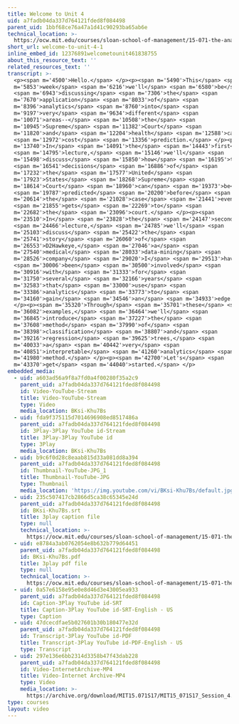 ```yaml
---
title: Welcome to Unit 4
uid: a7fadb04da337d764121fded8f084498
parent_uid: 1bbf68ce76a47a1d41c90293ba65ab6e
technical_location: >-
  https://ocw.mit.edu/courses/sloan-school-of-management/15-071-the-analytics-edge-spring-2017/trees/welcome-to-unit-4/welcome-to-unit-4-1
short_url: welcome-to-unit-4-1
inline_embed_id: 12376891welcometounit461838755
about_this_resource_text: ''
related_resources_text: ''
transcript: >-
  <p><span m='4500'>Hello.</span> </p><p><span m='5490'>This</span> <span
  m='5853'>week</span> <span m='6216'>we'll</span> <span m='6580'>be</span>
  <span m='6943'>discussing</span> <span m='7306'>the</span> <span
  m='7670'>application</span> <span m='8033'>of</span> <span
  m='8396'>analytics</span> <span m='8760'>into</span> <span
  m='9197'>very</span> <span m='9634'>different</span> <span
  m='10071'>areas--</span> <span m='10508'>the</span> <span
  m='10945'>Supreme</span> <span m='11382'>Court</span> <span
  m='11820'>and</span> <span m='12204'>health</span> <span m='12588'>care</span>
  <span m='12972'>cost</span> <span m='13356'>prediction.</span> </p><p><span
  m='13740'>In</span> <span m='14091'>the</span> <span m='14443'>first</span>
  <span m='14795'>lecture,</span> <span m='15146'>we'll</span> <span
  m='15498'>discuss</span> <span m='15850'>how</span> <span m='16195'>the</span>
  <span m='16541'>decisions</span> <span m='16886'>of</span> <span
  m='17232'>the</span> <span m='17577'>United</span> <span
  m='17923'>States</span> <span m='18268'>Supreme</span> <span
  m='18614'>Court</span> <span m='18960'>can</span> <span m='19373'>be</span>
  <span m='19787'>predicted</span> <span m='20200'>before</span> <span
  m='20614'>the</span> <span m='21028'>case</span> <span m='21441'>even</span>
  <span m='21855'>gets</span> <span m='22269'>to</span> <span
  m='22682'>the</span> <span m='23096'>court.</span> </p><p><span
  m='23510'>In</span> <span m='23828'>the</span> <span m='24147'>second</span>
  <span m='24466'>lecture,</span> <span m='24785'>we'll</span> <span
  m='25103'>discuss</span> <span m='25422'>the</span> <span
  m='25741'>story</span> <span m='26060'>of</span> <span
  m='26553'>D2Hawkeye,</span> <span m='27046'>a</span> <span
  m='27540'>medical</span> <span m='28033'>data-mining</span> <span
  m='28526'>company</span> <span m='29020'>I</span> <span m='29513'>have</span>
  <span m='30006'>been</span> <span m='30500'>involved</span> <span
  m='30916'>with</span> <span m='31333'>for</span> <span
  m='31750'>several</span> <span m='32166'>years</span> <span
  m='32583'>that</span> <span m='33000'>use</span> <span
  m='33386'>analytics</span> <span m='33773'>to</span> <span
  m='34160'>gain</span> <span m='34546'>an</span> <span m='34933'>edge.</span>
  </p><p><span m='35320'>Through</span> <span m='35701'>these</span> <span
  m='36082'>examples,</span> <span m='36464'>we'll</span> <span
  m='36845'>introduce</span> <span m='37227'>the</span> <span
  m='37608'>method</span> <span m='37990'>of</span> <span
  m='38398'>classification</span> <span m='38807'>and</span> <span
  m='39216'>regression</span> <span m='39625'>trees,</span> <span
  m='40033'>a</span> <span m='40442'>very</span> <span
  m='40851'>interpretable</span> <span m='41260'>analytics</span> <span
  m='41980'>method.</span> </p><p><span m='42700'>Let's</span> <span
  m='43370'>get</span> <span m='44040'>started.</span> </p>
embedded_media:
  - uid: a603ad56a9f8a7fd0a4f00280f35a2c9
    parent_uid: a7fadb04da337d764121fded8f084498
    id: Video-YouTube-Stream
    title: Video-YouTube-Stream
    type: Video
    media_location: BKsi-Khu7Bs
  - uid: fda9f375115d7014696908ed8517486a
    parent_uid: a7fadb04da337d764121fded8f084498
    id: 3Play-3Play YouTube id-Stream
    title: 3Play-3Play YouTube id
    type: 3Play
    media_location: BKsi-Khu7Bs
  - uid: b9c6f0d28c8eaab815d33a081dd8a394
    parent_uid: a7fadb04da337d764121fded8f084498
    id: Thumbnail-YouTube-JPG_1
    title: Thumbnail-YouTube-JPG
    type: Thumbnail
    media_location: 'https://img.youtube.com/vi/BKsi-Khu7Bs/default.jpg'
  - uid: 235c507417cb2866d5ca38c65345e24d
    parent_uid: a7fadb04da337d764121fded8f084498
    id: BKsi-Khu7Bs.srt
    title: 3play caption file
    type: null
    technical_location: >-
      https://ocw.mit.edu/courses/sloan-school-of-management/15-071-the-analytics-edge-spring-2017/trees/welcome-to-unit-4/welcome-to-unit-4-1/BKsi-Khu7Bs.srt
  - uid: e8784a3ab0762054e8b632b779d64451
    parent_uid: a7fadb04da337d764121fded8f084498
    id: BKsi-Khu7Bs.pdf
    title: 3play pdf file
    type: null
    technical_location: >-
      https://ocw.mit.edu/courses/sloan-school-of-management/15-071-the-analytics-edge-spring-2017/trees/welcome-to-unit-4/welcome-to-unit-4-1/BKsi-Khu7Bs.pdf
  - uid: 0a57e6158e95e0e8d46d3e43005ea933
    parent_uid: a7fadb04da337d764121fded8f084498
    id: Caption-3Play YouTube id-SRT
    title: Caption-3Play YouTube id-SRT-English - US
    type: Caption
  - uid: 47dcecdfae5b027601b30b180477e32d
    parent_uid: a7fadb04da337d764121fded8f084498
    id: Transcript-3Play YouTube id-PDF
    title: Transcript-3Play YouTube id-PDF-English - US
    type: Transcript
  - uid: 297e136e6bb2314d3358b47f43dab228
    parent_uid: a7fadb04da337d764121fded8f084498
    id: Video-InternetArchive-MP4
    title: Video-Internet Archive-MP4
    type: Video
    media_location: >-
      https://archive.org/download/MIT15.071S17/MIT15_071S17_Session_4.1.01_300k.mp4
type: courses
layout: video
---
```

